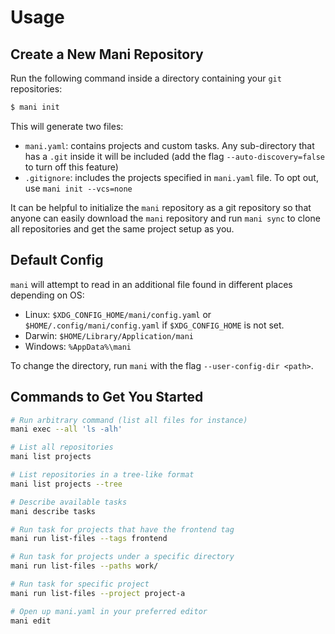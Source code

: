 # Usage

## Create a New Mani Repository

Run the following command inside a directory containing your `git` repositories:

```bash
$ mani init
```

This will generate two files:

- `mani.yaml`: contains projects and custom tasks. Any sub-directory that has a `.git` inside it will be included (add the flag `--auto-discovery=false` to turn off this feature)
- `.gitignore`: includes the projects specified in `mani.yaml` file. To opt out, use `mani init --vcs=none`

It can be helpful to initialize the `mani` repository as a git repository so that anyone can easily download the `mani` repository and run `mani sync` to clone all repositories and get the same project setup as you.

## Default Config

`mani` will attempt to read in an additional file found in different places depending on OS:

- Linux: `$XDG_CONFIG_HOME/mani/config.yaml` or `$HOME/.config/mani/config.yaml` if `$XDG_CONFIG_HOME` is not set.
- Darwin: `$HOME/Library/Application/mani`
- Windows: `%AppData%\mani`

To change the directory, run `mani` with the flag `--user-config-dir <path>`.

## Commands to Get You Started

```bash
# Run arbitrary command (list all files for instance)
mani exec --all 'ls -alh'

# List all repositories
mani list projects

# List repositories in a tree-like format
mani list projects --tree

# Describe available tasks
mani describe tasks

# Run task for projects that have the frontend tag
mani run list-files --tags frontend

# Run task for projects under a specific directory
mani run list-files --paths work/

# Run task for specific project
mani run list-files --project project-a

# Open up mani.yaml in your preferred editor
mani edit
```
